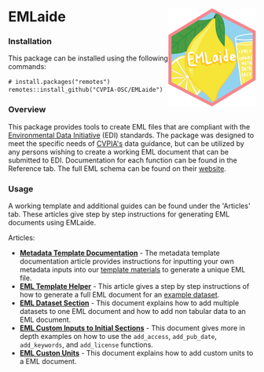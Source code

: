 # EMLaide <a href='https://CVPIA-OSC.github.io/EMLaide'><img src='man/figures/hex_logo.png' align ="right" height="200" /></a> 

### Installation
This package can be installed using the following commands: 
```{r}
# install.packages("remotes")
remotes::install_github("CVPIA-OSC/EMLaide")
```
### Overview

This package provides tools to create EML files that are compliant
with the [Environmental Data Initiative](https://portal.edirepository.org/nis/home.jsp) (EDI) standards. The package was designed to meet the specific needs of [CVPIA's](http://cvpia.scienceintegrationteam.com/) data guidance, but can be utilized by any persons wishing to create a working EML document that can be submitted to EDI. Documentation for each function can be found in the Reference tab. The full EML schema can be found on their [website](https://eml.ecoinformatics.org/schema/index.html).

### Usage 
A working template and additional guides can be found under the 'Articles' tab. These articles give step by step instructions for generating EML documents using EMLaide. 


Articles: 

* **[Metadata Template Documentation](https://cvpia-osc.github.io/EMLaide/articles/template-doc.html)** - The metadata template documentation article provides instructions for inputting your own metadata inputs into our [template materials](https://cvpia-data-stewardship.s3-us-west-1.amazonaws.com/metadata+template.zip) to generate a unique EML file. 
* **[EML Template Helper](https://cvpia-osc.github.io/EMLaide/articles/creating-EML.html)** - This article gives a step by step instructions of how to generate a full EML document for an [example dataset](https://cvpia-data-stewardship.s3-us-west-1.amazonaws.com/hannon-example.zip). 
* **[EML Dataset Section](https://cvpia-osc.github.io/EMLaide/articles/Dataset-Element.html)** - This document explains how to add multiple datasets to one EML document and how to add non tabular data to an EML document. 
* **[EML Custom Inputs to Initial Sections](https://cvpia-osc.github.io/EMLaide/articles/Inital-Metadata-Information.html)** - This document gives more in depth examples on how to use the `add_access`, `add_pub_date`, `add_keywords`, and `add_license` functions. 
* **[EML Custon Units](https://cvpia-osc.github.io/EMLaide/articles/custom-units.html)** - This document explains how to add custom units to a EML document. 






